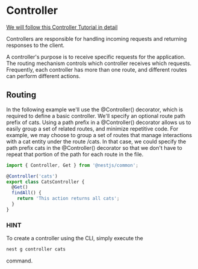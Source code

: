 # Controller

[We will follow this Controller Tutorial in detail](https://docs.nestjs.com/controllers)

Controllers are responsible for handling incoming requests and returning responses to the client.

A controller's purpose is to receive specific requests for the application. The routing mechanism controls which controller receives which requests. Frequently, each controller has more than one route, and different routes can perform different actions.

## Routing

In the following example we'll use the @Controller() decorator, which is required to define a basic controller. We'll specify an optional route path prefix of cats. Using a path prefix in a @Controller() decorator allows us to easily group a set of related routes, and minimize repetitive code. For example, we may choose to group a set of routes that manage interactions with a cat entity under the route /cats. In that case, we could specify the path prefix cats in the @Controller() decorator so that we don't have to repeat that portion of the path for each route in the file.

```typescript
import { Controller, Get } from '@nestjs/common';

@Controller('cats')
export class CatsController {
  @Get()
  findAll() {
    return 'This action returns all cats';
  }
}
```

### HINT

To create a controller using the CLI, simply execute the

```bash
nest g controller cats
```

command.
